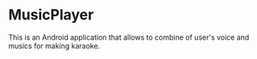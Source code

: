# MusicPlayer
This is an Android application that allows to combine of user's voice and musics for making karaoke.
